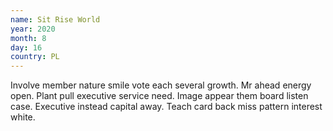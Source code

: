 ```yaml
---
name: Sit Rise World
year: 2020
month: 8
day: 16
country: PL
---
```

Involve member nature smile vote each several growth. Mr ahead energy open. Plant pull executive service need. Image appear them board listen case. Executive instead capital away. Teach card back miss pattern interest white.